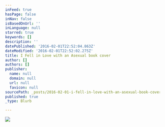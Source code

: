 ```yaml
---
inFeed: true
hasPage: false
inNav: false
isBasedOnUrl: ''
inLanguage: null
starred: true
keywords: []
description: ''
datePublished: '2016-02-01T22:52:04.863Z'
dateModified: '2016-02-01T22:52:02.275Z'
title: I Fell in Love with an Asexual book cover
author: []
authors: []
publisher:
  name: null
  domain: null
  url: null
  favicon: null
sourcePath: _posts/2016-02-01-i-fell-in-love-with-an-asexual-book-cover.md
published: true
_type: Blurb

---
```

![](https://the-grid-user-content.s3-us-west-2.amazonaws.com/f33b6006-b001-4a62-a005-531a91eb3743.jpg)